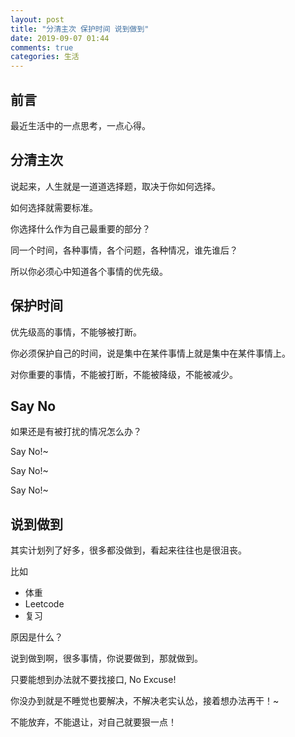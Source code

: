 ```yaml
---
layout: post
title: "分清主次 保护时间 说到做到"
date: 2019-09-07 01:44
comments: true
categories: 生活
---
```


## 前言

最近生活中的一点思考，一点心得。

<!--more-->

## 分清主次

说起来，人生就是一道道选择题，取决于你如何选择。

如何选择就需要标准。

你选择什么作为自己最重要的部分？

同一个时间，各种事情，各个问题，各种情况，谁先谁后？

所以你必须心中知道各个事情的优先级。

## 保护时间

优先级高的事情，不能够被打断。

你必须保护自己的时间，说是集中在某件事情上就是集中在某件事情上。

对你重要的事情，不能被打断，不能被降级，不能被减少。

## Say No

如果还是有被打扰的情况怎么办？

Say No!~

Say No!~

Say No!~

## 说到做到

其实计划列了好多，很多都没做到，看起来往往也是很沮丧。

比如 

* 体重
* Leetcode
* 复习

原因是什么？

说到做到啊，很多事情，你说要做到，那就做到。

只要能想到办法就不要找接口, No Excuse!

你没办到就是不睡觉也要解决，不解决老实认怂，接着想办法再干！~

不能放弃，不能退让，对自己就要狠一点！